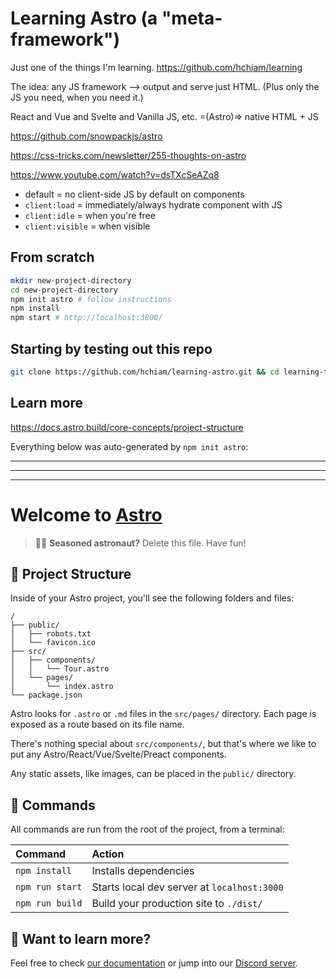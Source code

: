 # Learning Astro (a "meta-framework")

Just one of the things I'm learning. <https://github.com/hchiam/learning>

The idea: any JS framework --> output and serve just HTML. (Plus only the JS you need, when you need it.)

React and Vue and Svelte and Vanilla JS, etc. =(Astro)=> native HTML + JS

<https://github.com/snowpackjs/astro>

<https://css-tricks.com/newsletter/255-thoughts-on-astro>

<https://www.youtube.com/watch?v=dsTXcSeAZq8>

- default = no client-side JS by default on components
- `client:load` = immediately/always hydrate component with JS
- `client:idle` = when you're free
- `client:visible` = when visible

## From scratch

```bash
mkdir new-project-directory
cd new-project-directory
npm init astro # follow instructions
npm install
npm start # http://localhost:3000/
```

## Starting by testing out this repo

```bash
git clone https://github.com/hchiam/learning-astro.git && cd learning-template && npm install && npm start;
```

## Learn more

<https://docs.astro.build/core-concepts/project-structure>

Everything below was auto-generated by `npm init astro`:

<hr/>
<hr/>
<hr/>

# Welcome to [Astro](https://astro.build)

> 🧑‍🚀 **Seasoned astronaut?** Delete this file. Have fun!

## 🚀 Project Structure

Inside of your Astro project, you'll see the following folders and files:

```
/
├── public/
│   ├── robots.txt
│   └── favicon.ico
├── src/
│   ├── components/
│   │   └── Tour.astro
│   └── pages/
│       └── index.astro
└── package.json
```

Astro looks for `.astro` or `.md` files in the `src/pages/` directory. Each page is exposed as a route based on its file name.

There's nothing special about `src/components/`, but that's where we like to put any Astro/React/Vue/Svelte/Preact components.

Any static assets, like images, can be placed in the `public/` directory.

## 🧞 Commands

All commands are run from the root of the project, from a terminal:

| Command         | Action                                      |
| :-------------- | :------------------------------------------ |
| `npm install`   | Installs dependencies                       |
| `npm run start` | Starts local dev server at `localhost:3000` |
| `npm run build` | Build your production site to `./dist/`     |

## 👀 Want to learn more?

Feel free to check [our documentation](https://github.com/snowpackjs/astro) or jump into our [Discord server](https://astro.build/chat).
